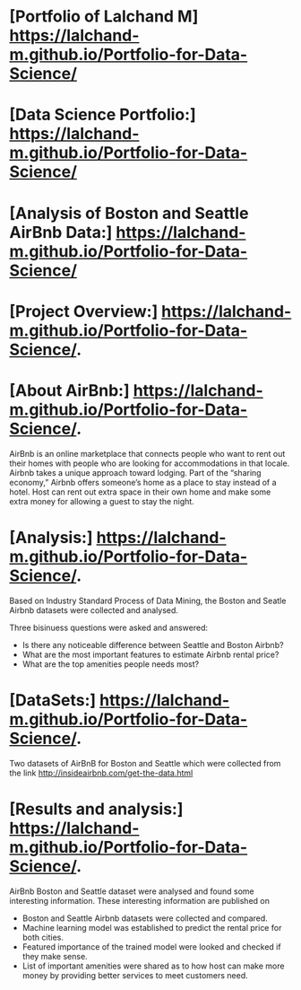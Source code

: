 #  [Portfolio of Lalchand M] https://lalchand-m.github.io/Portfolio-for-Data-Science/

#  [Data Science Portfolio:] https://lalchand-m.github.io/Portfolio-for-Data-Science/

# [Analysis of Boston and Seattle AirBnb Data:] https://lalchand-m.github.io/Portfolio-for-Data-Science/

# [Project Overview:] https://lalchand-m.github.io/Portfolio-for-Data-Science/.

# [About AirBnb:] https://lalchand-m.github.io/Portfolio-for-Data-Science/.

AirBnb is an online marketplace that connects people who want to rent out their homes with people who are looking for accommodations in that locale. Airbnb takes a unique approach toward lodging. Part of the “sharing economy,” Airbnb offers someone’s home as a place to stay instead of a hotel. Host can rent out extra space in their own home and make some extra money for allowing a guest to stay the night.

# [Analysis:] https://lalchand-m.github.io/Portfolio-for-Data-Science/.

Based on Industry Standard Process of Data Mining, the Boston and Seatle Airbnb datasets were collected and analysed. 

Three bisinuess questions were asked and answered:

* Is there any noticeable difference between Seattle and Boston Airbnb?
* What are the most important features to estimate Airbnb rental price?
* What are the top amenities people needs most?

# [DataSets:] https://lalchand-m.github.io/Portfolio-for-Data-Science/.

Two datasets of AirBnB for Boston and Seattle which were collected from the link  http://insideairbnb.com/get-the-data.html

# [Results and analysis:] https://lalchand-m.github.io/Portfolio-for-Data-Science/.

AirBnb Boston and Seattle dataset were analysed and found some interesting information. These interesting information are published on 

* Boston and Seattle Airbnb datasets were collected and compared.
* Machine learning model was established to predict the rental price for both cities.
* Featured importance of the trained model were looked and checked if they make sense.
* List of important amenities were shared as to how host can make more money by providing better services to meet customers need.
